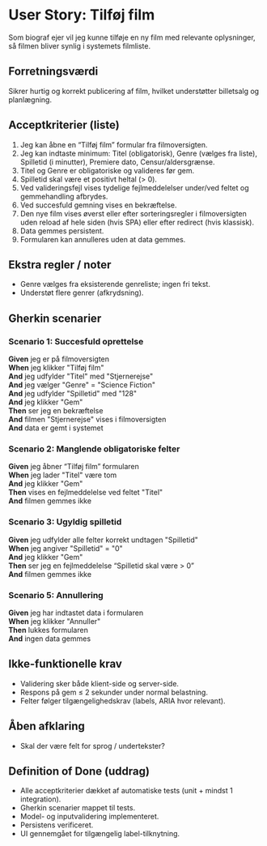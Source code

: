 ﻿# User Story: Tilføj film
Som biograf ejer vil jeg kunne tilføje en ny film med relevante oplysninger, så filmen bliver synlig i systemets filmliste.

## Forretningsværdi
Sikrer hurtig og korrekt publicering af film, hvilket understøtter billet­salg og planlægning.

## Acceptkriterier (liste)
1. Jeg kan åbne en “Tilføj film” formular fra filmoversigten.
1. Jeg kan indtaste minimum: Titel (obligatorisk), Genre (vælges fra liste), Spilletid (i minutter), Premiere dato, Censur/aldersgrænse.
1. Titel og Genre er obligatoriske og valideres før gem.
1. Spilletid skal være et positivt heltal (> 0).
1. Ved valideringsfejl vises tydelige fejlmeddelelser under/ved feltet og gemmehandling afbrydes.
1. Ved succesfuld gemning vises en bekræftelse.
1. Den nye film vises øverst eller efter sorteringsregler i filmoversigten uden reload af hele siden (hvis SPA) eller efter redirect (hvis klassisk).
1. Data gemmes persistent.
1. Formularen kan annulleres uden at data gemmes.

## Ekstra regler / noter
- Genre vælges fra eksisterende genreliste; ingen fri tekst.
- Understøt flere genrer (afkrydsning).

## Gherkin scenarier

### Scenario 1: Succesfuld oprettelse
**Given** jeg er på filmoversigten  
**When** jeg klikker "Tilføj film"  
**And** jeg udfylder "Titel" med "Stjernerejse"  
**And** jeg vælger "Genre" = "Science Fiction"  
**And** jeg udfylder "Spilletid" med "128"  
**And** jeg klikker "Gem"  
**Then** ser jeg en bekræftelse  
**And** filmen "Stjernerejse" vises i filmoversigten  
**And** data er gemt i systemet  

### Scenario 2: Manglende obligatoriske felter
**Given** jeg åbner “Tilføj film” formularen  
**When** jeg lader "Titel" være tom  
**And** jeg klikker "Gem"  
**Then** vises en fejlmeddelelse ved feltet "Titel"  
**And** filmen gemmes ikke

### Scenario 3: Ugyldig spilletid
**Given** jeg udfylder alle felter korrekt undtagen "Spilletid"  
**When** jeg angiver "Spilletid" = "0"  
**And** jeg klikker "Gem"  
**Then** ser jeg en fejlmeddelelse “Spilletid skal være > 0”  
**And** filmen gemmes ikke  

### Scenario 5: Annullering
**Given** jeg har indtastet data i formularen  
**When** jeg klikker "Annuller"  
**Then** lukkes formularen  
**And** ingen data gemmes  

## Ikke-funktionelle krav
- Validering sker både klient-side og server-side.  
- Respons på gem ≤ 2 sekunder under normal belastning.  
- Felter følger tilgængelighedskrav (labels, ARIA hvor relevant).  

## Åben afklaring
- Skal der være felt for sprog / undertekster?  

## Definition of Done (uddrag)
- Alle acceptkriterier dækket af automatiske tests (unit + mindst 1 integration). 
- Gherkin scenarier mappet til tests.  
- Model- og inputvalidering implementeret.  
- Persistens verificeret.  
- UI gennemgået for tilgængelig label-tilknytning.  